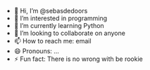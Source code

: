 - 👋 Hi, I’m @sebasdedoors
- 👀 I’m interested in programming
- 🌱 I’m currently learning Python
- 💞️ I’m looking to collaborate on anyone
- 📫 How to reach me: email
- 😄 Pronouns: ...
- ⚡ Fun fact: There is no wrong with be rookie

<!---
sebasdedoors/sebasdedoors is a ✨ special ✨ repository because its `README.md` (this file) appears on your GitHub profile.
You can click the Preview link to take a look at your changes.
--->
